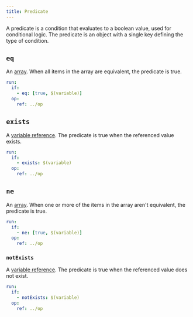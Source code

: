 ```yaml
---
title: Predicate
---
```


A predicate is a condition that evaluates to a boolean value, used for conditional logic. The predicate is an object with a single key defining the type of condition.

## `eq`

An [array](../types/array). When all items in the array are equivalent, the predicate is true.

```yml
run:
  if: 
    - eq: [true, $(variable)]
  op:
    ref: ../op
```

## `exists`

A [variable reference](../variable-reference.md). The predicate is true when the referenced value exists.

```yml
run:
  if: 
    - exists: $(variable)
  op:
    ref: ../op
```

## `ne`

An [array](../types/array). When one or more of the items in the array aren't equivalent, the predicate is true.

```yml
run:
  if: 
    - ne: [true, $(variable)]
  op:
    ref: ../op
```

### `notExists`

A [variable reference](../variable-reference.md). The predicate is true when the referenced value does not exist.

```yml
run:
  if: 
    - notExists: $(variable)
  op:
    ref: ../op
```
